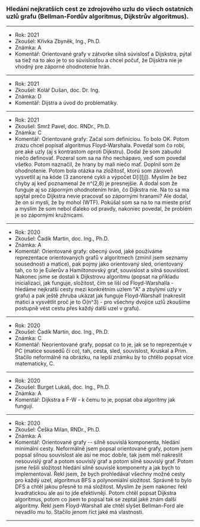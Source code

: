 ### Hledání nejkratších cest ze zdrojového uzlu do všech ostatních uzlů grafu (Bellman-Fordův algoritmus, Dijkstrův algoritmus).

----------------------------------------

- Rok: 2021
- Zkoušel: Křivka Zbyněk, Ing., Ph.D.
- Známka: A
- Komentář: Orientované grafy v zátvorke silná súvislosť a Dijskstra, pýtal sa tiež na to ako je to so súvislosťou a chcel počuť, že Dijsktra nie je vhodný pre záporné ohodnotenie hrán.

----------------------------------------

- Rok: 2021
- Zkoušel: Kolář Dušan, doc. Dr. Ing.
- Známka: D
- Komentář: Dijstra a úvod do problematiky.

----------------------------------------

- Rok: 2021
- Zkoušel: Smrž Pavel, doc. RNDr., Ph.D.
- Známka: C
- Komentář: Orientované grafy: Začal som definíciou. To bolo OK. Potom zrazu chcel popísať algoritmus Floyd-Warshala. Povedal som čo robí, pre aké uzly (aj s kontrastom oproti Dijkstru). Dodal že som zabudol niečo definovať. Pozeral som sa na ňho nechápavo, veď som povedal všetko. Potom naznačil, že hrany by mali niečo mať. Doplnil som že ohodnotenie. Potom bola otázka na zložitosť, ktorú som zároveň vysvetlil aj na kóde (3 zanorené cykli a výpočet D[i][j]). Myslím že bez chyby aj keď poznamenal že n^(2,8) je presnejšie. A dodal som že funguje aj so záporným ohodnotením hrán, čo Dijkstra nie. Na to sa ma spýtal prečo Dijkstra nevie pracovať so zápornými hranami? Ale dodal, že on si myslí, že by mohol (WTF). Pokúšal som sa na to na mieste prísť a myslím že som nebol ďaleko od pravdy, nakoniec povedal, že problém je so zápornými kružnicami.

----------------------------------------

- Rok: 2020
- Zkoušel: Čadík Martin, doc. Ing., Ph.D.
- Známka: A
- Komentář: Orientované grafy: obecný úvod, jaké používáme reprezentace orientovaných grafů v algoritmech (zmínil jsem seznamy sousednosti a matice), pak pojmy jako orientovaný sled, orientovaný tah, co to je Eulerův a Hamiltonovský graf, souvislost a silná souvislost. Nakonec jsme se dostali k Dijkstrovu algoritmu (popsat na příkladu inicializaci, jak funguje, složitost, čím se liší od Floyd-Warshalla - hledáme nejkratší cesty mezi konkrétním uzlem "A" a zbylými uzly v grafu) a pak ještě zhruba ukázat jak funguje Floyd-Warshall (nakreslit matici a vysvětlit proč je to O(n^3) - pro všechny dvojice uzlů zkoušíme postupně vést cestu přes každý další uzel v grafu).

----------------------------------------

- Rok: 2020
- Zkoušel: Čadík Martin, doc. Ing., Ph.D.
- Známka: C
- Komentář: Neorientované grafy, popsat co to je, jak se to reprezentuje v PC (matice sousedů či co), tah, cesta, sled, souvislost, Kruskal a Prim. Stačilo neformálně na obrázku, na lepší známku by to chtělo popsat více matematicky, C.

----------------------------------------

- Rok: 2020
- Zkoušel: Burget Lukáš, doc. Ing., Ph.D.
- Známka: A
- Komentář: Dijkstra a F-W - k čemu to je, popsat oba algoritmy jak fungují.

----------------------------------------

- Rok: 2020
- Zkoušel: Češka Milan, RNDr., Ph.D.
- Známka: A
- Komentář: Orientované grafy -- silně souvislá komponenta, hledání minimální cesty. Neformálně jsem popsal orientované grafy, potom jsem popsal silnou souvislost ale asi ne moc dobře, tak jsem měl nakreslit nesouvislý graf a potom souvislý graf a potom silně souvislý graf. Potom jsme řešili složitost hledání silně souvislé komponenty a jak bych to implementoval. Řekl jsem, že bych prohledával všechny možné cesty pro každý uzel, algoritmus BFS a polynomiální složitost. Správně to bylo DFS a chtěl jakou přesně to má složitost. Myslím že jsem nakonec řekl kvadratickou ale asi to jde efektivněji. Potom chtěl popsat Dijkstra algoritmus, potom co jsem to popsal tak se zeptal jaké znám další algoritmy. Řekl jsem Floyd-Warshall ale chtěl slyšet Bellman-Ford ale nevadilo mu to. Stačilo jenom říct jaké má vlastnosti.

----------------------------------------
